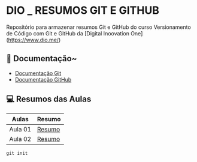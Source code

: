 
# DIO _ RESUMOS GIT E GITHUB

Repositório para armazenar resumos Git e GitHub do curso Versionamento de Código com Git e GitHub da [Digital Inoovation One] (https://www.dio.me/)

## 🎁 Documentação~
- [Documentação Git](https://git.scm.com/doc)
- [Documentação GitHub](https://docs.github.com)

## 💻 Resumos das Aulas

| Aulas | Resumo |
|-------| --------|
| Aula 01 | [Resumo]()|
| Aula 02 | [Resumo]()|

```
git init 
```
